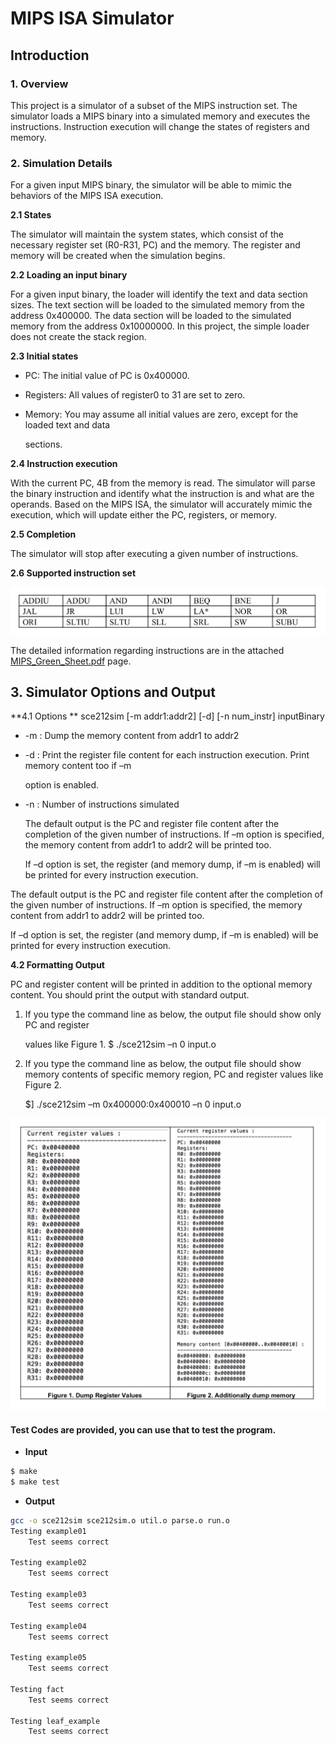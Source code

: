 # MIPS ISA Simulator



## Introduction

### 1. Overview

This project is a simulator of a subset of the MIPS instruction set. The simulator loads a MIPS binary into a simulated memory and executes the instructions. Instruction execution will change the states of registers and memory.

### 2. Simulation Details

For a given input MIPS binary, the simulator will be able to mimic the behaviors of the MIPS ISA execution.

**2.1 States**

The simulator will maintain the system states, which consist of the necessary register set (R0-R31, PC) and the memory. The register and memory will be created when the simulation begins.

**2.2 Loading an input binary**

For a given input binary, the loader will identify the text and data section sizes. The text section will be loaded to the simulated memory from the address 0x400000. The data section will be loaded to the simulated memory from the address 0x10000000. In this project, the simple loader does not create the stack region.

**2.3 Initial states**

- PC: The initial value of PC is 0x400000.

- Registers: All values of register0 to 31 are set to zero.

- Memory: You may assume all initial values are zero, except for the loaded text and data

  sections.

**2.4 Instruction execution**

With the current PC, 4B from the memory is read. The simulator will parse the binary instruction and identify what the instruction is and what are the operands. Based on the MIPS ISA, the simulator will accurately mimic the execution, which will update either the PC, registers, or memory.

**2.5 Completion**

The simulator will stop after executing a given number of instructions.

**2.6 Supported instruction set**

![Instructions](./README_Image/Instructions.png)



The detailed information regarding instructions are in the attached [MIPS_Green_Sheet.pdf](MIPS_Green_Sheet.pdf) page.



## 3. Simulator Options and Output

**4.1 Options
** sce212sim [-m addr1:addr2] [-d] [-n num_instr] inputBinary

- -m : Dump the memory content from addr1 to addr2

- -d : Print the register file content for each instruction execution. Print memory content too if –m

  option is enabled.

- -n : Number of instructions simulated

  The default output is the PC and register file content after the completion of the given number of instructions. If –m option is specified, the memory content from addr1 to addr2 will be printed too.

  If –d option is set, the register (and memory dump, if –m is enabled) will be printed for every instruction execution.



The default output is the PC and register file content after the completion of the given number of instructions. If –m option is specified, the memory content from addr1 to addr2 will be printed too.

If –d option is set, the register (and memory dump, if –m is enabled) will be printed for every instruction execution.



**4.2 Formatting Output**

PC and register content will be printed in addition to the optional memory content. You should print the output with standard output.



1. If you type the command line as below, the output file should show only PC and register

   values like Figure 1.
    $ ./sce212sim –n 0 input.o

2. If you type the command line as below, the output file should show memory contents of specific memory region, PC and register values like Figure 2.

   $] ./sce212sim –m 0x400000:0x400010 –n 0 input.o



<img src="./README_Image/Result.png" alt="Instructions" style="zoom:50%;" />



#### Test Codes are provided, you can use that to test the program.

* **Input**

```bash
$ make
$ make test
```

* **Output**

```bash
gcc -o sce212sim sce212sim.o util.o parse.o run.o
Testing example01
	Test seems correct

Testing example02
	Test seems correct

Testing example03
	Test seems correct

Testing example04
	Test seems correct

Testing example05
	Test seems correct

Testing fact
	Test seems correct

Testing leaf_example
	Test seems correct
```



